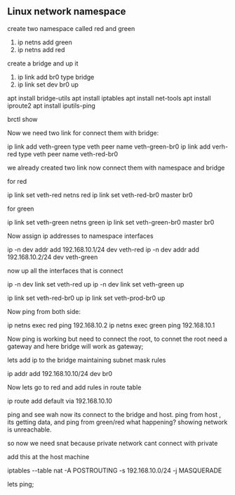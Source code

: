 ## Linux network namespace

create two namespace called red and green

1. ip netns add green 
2. ip netns add red

create a bridge and up it

1. ip link add br0 type bridge
2. ip link set dev br0 up

apt install bridge-utils
apt install iptables
apt install net-tools
apt install iproute2
apt install iputils-ping

brctl show

Now we need two link for connect them with bridge:

ip link add veth-green type veth peer name veth-green-br0
ip link add verh-red type veth peer name veth-red-br0

we already created two link now connect them with namespace and bridge

for red

ip link set veth-red netns red
ip link set veth-red-br0 master br0

for green

ip link set veth-green netns green
ip link set veth-green-br0 master br0

Now assign ip addresses to namespace interfaces

ip -n dev addr add 192.168.10.1/24 dev veth-red
ip -n dev addr add 192.168.10.2/24 dev veth-green

now up all the interfaces that is connect 

ip -n dev link set veth-red up
ip -n dev link set veth-green up

ip link set veth-red-br0 up
ip link set veth-prod-br0 up

Now ping from both side:

ip netns exec red ping 192.168.10.2
ip netns exec green ping 192.168.10.1

Now ping is working but need to connect the root,
to connet the root need a gateway and here bridge will work as gateway;

lets add ip to the bridge maintaining subnet mask rules

ip addr add 192.168.10.10/24 dev br0

Now lets go to red and add rules in route table

ip route add default via 192.168.10.10

ping and see wah now its connect to the bridge and host.
ping from host , its getting data, and ping from green/red what happening? showing
network is unreachable.

so now we need snat because private network cant connect with private

add this at the host machine

iptables --table nat -A POSTROUTING -s 192.168.10.0/24 -j MASQUERADE

lets ping;
